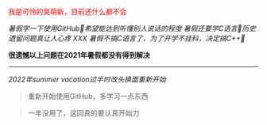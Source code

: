 <font color=red> 我是可怜的臭萌新，目前还什么都不会</font>

*暑假学一下使用GitHub🥲希望能达到听懂别人说话的程度*
*暑假还要学C语言🥲历史遗留问题真让人心疼 XXX*
*暑假不搞C语言了，为了开学不挂科，决定搞C++🥺*

**很遗憾以上问题在2021年暑假都没有得到解决**

---------------------------------------------
*2022年summer vacation过半时改头换面重新开始*
>重新开始使用GitHub，多学习一点东西

>一年没用了，这回真的要认真开始力
